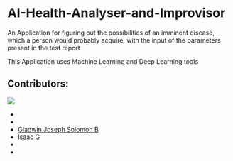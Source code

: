 # AI-Health-Analyser-and-Improvisor

An Application for figuring out the possibilities of an imminent disease, which a person would probably acquire, with the input of the parameters present in the test report

This Application uses Machine Learning and Deep Learning tools

## Contributors:

<img src="https://img.shields.io/badge/Contributors-6-cyan">

<ul><li>

 <li>
  
 <li><a href="https://github.com/GladwinJosephSolomon">Gladwin Joseph Solomon B</a>
  
 <li><a href="https://github.com/isaacgn">Isaac G</a>

 <li>
 
 <li>
 
